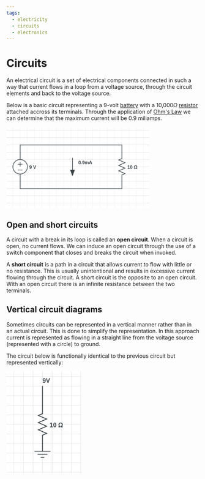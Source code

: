 ```yaml
---
tags:
  - electricity
  - circuits
  - electronics
---
```


# Circuits

An electrical circuit is a set of electrical components connected in such a way
that current flows in a loop from a voltage source, through the circuit elements
and back to the voltage source.

Below is a basic circuit representing a 9-volt
[battery](Cells_and_batteries.md#cells-and-batteries)
with a 10,000$\Omega$
[resistor](Resistance.md) attached
accross its terminals. Through the application of
[Ohm's Law](Ohms_Law.md) we can
determine that the maximum current will be 0.9 miliamps.

![](/img/basic-circuit.png)

## Open and short circuits

A circuit with a break in its loop is called an **open circuit**. When a circuit
is open, no current flows. We can induce an open circuit through the use of a
switch component that closes and breaks the circuit when invoked.

A **short circuit** is a path in a circuit that allows current to flow with
little or no resistance. This is usually unintentional and results in excessive
current flowing through the circuit. A short circuit is the opposite to an open
circuit. With an open circuit there is an infinite resistance between the two
terminals.

## Vertical circuit diagrams

Sometimes circuits can be represented in a vertical manner rather than in an
actual circuit. This is done to simplify the representation. In this approach
current is represented as flowing in a straight line from the voltage source
(represented with a circle) to ground.

The circuit below is functionally identical to the previous circuit but
represented vertically:

![](/img/vertical-circuit.png)
